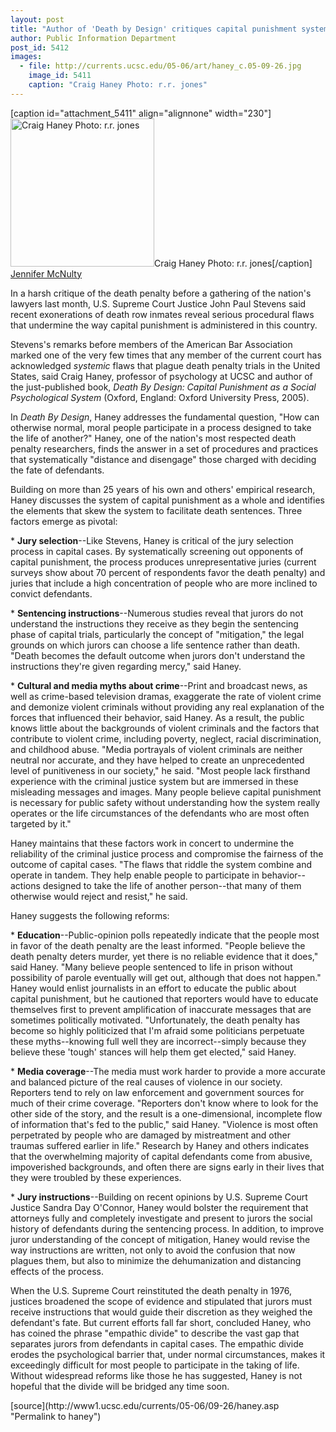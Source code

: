 ```yaml
---
layout: post
title: "Author of 'Death by Design' critiques capital punishment system, proposes reforms"
author: Public Information Department
post_id: 5412
images:
  - file: http://currents.ucsc.edu/05-06/art/haney_c.05-09-26.jpg
    image_id: 5411
    caption: "Craig Haney Photo: r.r. jones"
---
```


[caption id="attachment_5411" align="alignnone" width="230"]<a href="http://localhost/mysite/wp-content/uploads/2005/09/haney_c.05-09-26.jpg"><img class="size-full wp-image-5411" src="http://localhost/mysite/wp-content/uploads/2005/09/haney_c.05-09-26.jpg" alt="Craig Haney Photo: r.r. jones" width="230" height="237" /></a>Craig Haney Photo: r.r. jones[/caption]
<a name="content" id="content"></a><br>
<a href="mailto:jmcnulty@ucsc.edu">Jennifer McNulty</a>
<p>
  In a harsh critique of the death penalty before a gathering of the nation's lawyers last month, U.S. Supreme Court Justice John Paul Stevens said recent exonerations of death row inmates reveal serious procedural flaws that undermine the way capital punishment is administered in this country.
</p>
<p>
  Stevens's remarks before members of the American Bar Association marked one of the very few times that any member of the current court has acknowledged <i>systemic</i> flaws that plague death penalty trials in the United States, said Craig Haney, professor of psychology at UCSC and author of the just-published book, <i>Death By Design: Capital Punishment as a Social Psychological System</i> (Oxford, England: Oxford University Press, 2005).
</p>
<p>
  In <i>Death By Design</i>, Haney addresses the fundamental question, "How can otherwise normal, moral people participate in a process designed to take the life of another?" Haney, one of the nation's most respected death penalty researchers, finds the answer in a set of procedures and practices that systematically "distance and disengage" those charged with deciding the fate of defendants.
</p>
<p>
  Building on more than 25 years of his own and others' empirical research, Haney discusses the system of capital punishment as a whole and identifies the elements that skew the system to facilitate death sentences. Three factors emerge as pivotal:
</p>
<p>
  * <strong>Jury selection</strong>--Like Stevens, Haney is critical of the jury selection process in capital cases. By systematically screening out opponents of capital punishment, the process produces unrepresentative juries (current surveys show about 70 percent of respondents favor the death penalty) and juries that include a high concentration of people who are more inclined to convict defendants.
</p>
<p>
  * <strong>Sentencing instructions</strong>--Numerous studies reveal that jurors do not understand the instructions they receive as they begin the sentencing phase of capital trials, particularly the concept of "mitigation," the legal grounds on which jurors can choose a life sentence rather than death. "Death becomes the default outcome when jurors don't understand the instructions they're given regarding mercy," said Haney.
</p>
<p>
  * <strong>Cultural and media myths about crime</strong>--Print and broadcast news, as well as crime-based television dramas, exaggerate the rate of violent crime and demonize violent criminals without providing any real explanation of the forces that influenced their behavior, said Haney. As a result, the public knows little about the backgrounds of violent criminals and the factors that contribute to violent crime, including poverty, neglect, racial discrimination, and childhood abuse. "Media portrayals of violent criminals are neither neutral nor accurate, and they have helped to create an unprecedented level of punitiveness in our society," he said. "Most people lack firsthand experience with the criminal justice system but are immersed in these misleading messages and images. Many people believe capital punishment is necessary for public safety without understanding how the system really operates or the life circumstances of the defendants who are most often targeted by it."
</p>
<p>
  Haney maintains that these factors work in concert to undermine the reliability of the criminal justice process and compromise the fairness of the outcome of capital cases. "The flaws that riddle the system combine and operate in tandem. They help enable people to participate in behavior--actions designed to take the life of another person--that many of them otherwise would reject and resist," he said.
</p>
<p>
  Haney suggests the following reforms:
</p>
<p>
  * <strong>Education</strong>--Public-opinion polls repeatedly indicate that the people most in favor of the death penalty are the least informed. "People believe the death penalty deters murder, yet there is no reliable evidence that it does," said Haney. "Many believe people sentenced to life in prison without possibility of parole eventually will get out, although that does not happen." Haney would enlist journalists in an effort to educate the public about capital punishment, but he cautioned that reporters would have to educate themselves first to prevent amplification of inaccurate messages that are sometimes politically motivated. "Unfortunately, the death penalty has become so highly politicized that I'm afraid some politicians perpetuate these myths--knowing full well they are incorrect--simply because they believe these 'tough' stances will help them get elected," said Haney.
</p>
<p>
  * <strong>Media coverage</strong>--The media must work harder to provide a more accurate and balanced picture of the real causes of violence in our society. Reporters tend to rely on law enforcement and government sources for much of their crime coverage. "Reporters don't know where to look for the other side of the story, and the result is a one-dimensional, incomplete flow of information that's fed to the public," said Haney. "Violence is most often perpetrated by people who are damaged by mistreatment and other traumas suffered earlier in life." Research by Haney and others indicates that the overwhelming majority of capital defendants come from abusive, impoverished backgrounds, and often there are signs early in their lives that they were troubled by these experiences.
</p>
<p>
  * <strong>Jury instructions</strong>--Building on recent opinions by U.S. Supreme Court Justice Sandra Day O'Connor, Haney would bolster the requirement that attorneys fully and completely investigate and present to jurors the social history of defendants during the sentencing process. In addition, to improve juror understanding of the concept of mitigation, Haney would revise the way instructions are written, not only to avoid the confusion that now plagues them, but also to minimize the dehumanization and distancing effects of the process.
</p>
<p>
  When the U.S. Supreme Court reinstituted the death penalty in 1976, justices broadened the scope of evidence and stipulated that jurors must receive instructions that would guide their discretion as they weighed the defendant's fate. But current efforts fall far short, concluded Haney, who has coined the phrase "empathic divide" to describe the vast gap that separates jurors from defendants in capital cases. The empathic divide erodes the psychological barrier that, under normal circumstances, makes it exceedingly difficult for most people to participate in the taking of life. Without widespread reforms like those he has suggested, Haney is not hopeful that the divide will be bridged any time soon.
</p>
<form>
  <input name="t1" size="-1" type="hidden">
</form>




</p>
[source](http://www1.ucsc.edu/currents/05-06/09-26/haney.asp "Permalink to haney")

